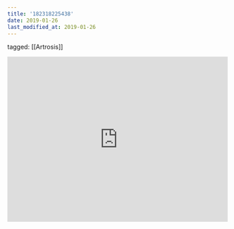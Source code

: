 ```yaml
---
title: '182318225438'
date: 2019-01-26
last_modified_at: 2019-01-26
---
```

tagged: [[Artrosis]]
<iframe allow="accelerometer; autoplay; clipboard-write; encrypted-media; gyroscope; picture-in-picture" allowfullscreen="" frameborder="0" height="375" id="youtube_iframe" src="https://www.youtube.com/embed/KYYw4E_CA9s?feature=oembed&amp;enablejsapi=1&amp;origin=https://safe.txmblr.com&amp;wmode=opaque" width="500"></iframe>